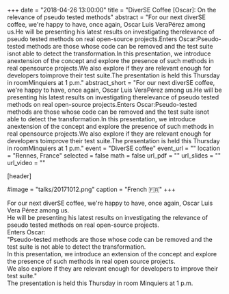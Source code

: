 +++
date = "2018-04-26 13:00:00"
title = "DiverSE Coffee [Oscar]:  On the relevance of pseudo tested methods"
abstract = "For our next diverSE coffee, we're happy to have, once again, Oscar Luis VeraPérez among us.He will be presenting his latest results on investigating therelevance of pseudo tested methods on real open-source projects.Enters Oscar:Pseudo-tested methods are those whose code can be removed and the test suite isnot able to detect the transformation.In this presentation, we introduce anextension of the concept and explore the presence of such methods in real opensource projects.We also explore if they are relevant enough for developers toimprove their test suite.The presentation is held this Thursday in roomMinquiers at 1 p.m."
abstract_short = "For our next diverSE coffee, we're happy to have, once again, Oscar Luis VeraPérez among us.He will be presenting his latest results on investigating therelevance of pseudo tested methods on real open-source projects.Enters Oscar:Pseudo-tested methods are those whose code can be removed and the test suite isnot able to detect the transformation.In this presentation, we introduce anextension of the concept and explore the presence of such methods in real opensource projects.We also explore if they are relevant enough for developers toimprove their test suite.The presentation is held this Thursday in roomMinquiers at 1 p.m."
event = "DiverSE coffee"
event_url = ""
location = "Rennes, France"
selected = false
math = false
url_pdf = ""
url_slides = ""
url_video = ""


[header]

#image = "talks/20171012.png"
caption = "French :fr:"
+++


<div>For our next diverSE coffee, we're happy to have, once again, Oscar Luis Vera Pérez among us.</div>
<div>He will be presenting his latest results on investigating the relevance of pseudo tested methods on real open-source projects.</div>
<div></div>
<div>Enters Oscar:</div>
<div>"Pseudo-tested methods are those whose code can be removed and the test suite is not able to detect the transformation.</div>
<div>In this presentation, we introduce an extension of the concept and explore the presence of such methods in real open source projects.</div>
<div>We also explore if they are relevant enough for developers to improve their test suite."</div>
<div></div>
<div>The presentation is held this Thursday in room Minquiers at 1 p.m.</div>
